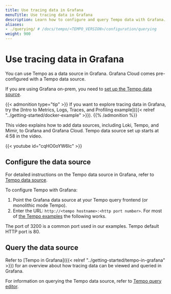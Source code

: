 ```yaml
---
title: Use tracing data in Grafana
menuTitle: Use tracing data in Grafana
description: Learn how to configure and query Tempo data with Grafana.
aliases:
- ./querying/ # /docs/tempo/<TEMPO_VERSION>/configuration/querying
weight: 900
---
```


# Use tracing data in Grafana

You can use Tempo as a data source in Grafana.
Grafana Cloud comes pre-configured with a Tempo data source.

If you are using Grafana on-prem, you need to [set up the Tempo data source](/docs/grafana/<GRAFANA_VERSION>/datasources/tempo).

{{< admonition type="tip" >}}
If you want to explore tracing data in Grafana, try the [Intro to Metrics, Logs, Traces, and Profiling example]({{< relref "../getting-started/docker-example" >}}).
{{% /admonition %}}

This video explains how to add data sources, including Loki, Tempo, and Mimir, to Grafana and Grafana Cloud. Tempo data source set up starts at 4:58 in the video.

{{< youtube id="cqHO0oYW6Ic" >}}

## Configure the data source

For detailed instructions on the Tempo data source in Grafana, refer to [Tempo data source](https://grafana.com/docs/grafana/<GRAFANA_VERSION>/datasources/tempo/).

To configure Tempo with Grafana:

1. Point the Grafana data source at your Tempo query frontend (or monolithic mode Tempo).
1. Enter the URL: `http://<tempo hostname>:<http port number>`. For most of [the Tempo examples](https://github.com/grafana/tempo/tree/main/example/docker-compose) the following works.

The port of 3200 is a common port used in our examples. Tempo default HTTP port is 80.

## Query the data source

Refer to [Tempo in Grafana]({{< relref "../getting-started/tempo-in-grafana" >}}) for an overview about how tracing data can be viewed and queried in Grafana.

For information on querying the Tempo data source, refer to [Tempo query editor](https://grafana.com/docs/grafana/<GRAFANA_VERSION>/datasources/tempo/query-editor/).